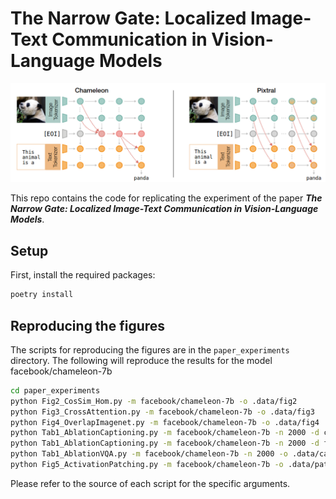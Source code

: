 # The Narrow Gate: Localized Image-Text Communication in Vision-Language Models

![The Narrow Gate: Localized Image-Text Communication visualization](src/pics/readme_pic.png)

This repo contains the code for replicating the experiment of the paper ***The Narrow Gate: Localized Image-Text Communication in Vision-Language Models***. 


## Setup
First, install the required packages:
```bash
poetry install
```

## Reproducing the figures
The scripts for reproducing the figures are in the `paper_experiments` directory. The following will reproduce the results for the model facebook/chameleon-7b
```bash
cd paper_experiments
python Fig2_CosSim_Hom.py -m facebook/chameleon-7b -o .data/fig2
python Fig3_CrossAttention.py -m facebook/chameleon-7b -o .data/fig3
python Fig4_OverlapImagenet.py -m facebook/chameleon-7b -o .data/fig4
python Tab1_AblationCaptioning.py -m facebook/chameleon-7b -n 2000 -d coco -o .data/captioning
python Tab1_AblationCaptioning.py -m facebook/chameleon-7b -n 2000 -d flickr -o .data/captioning
python Tab1_AblationVQA.py -m facebook/chameleon-7b -n 2000 -o .data/captioning_vqa -md zero-shot
python Fig5_ActivationPatching.py -m facebook/chameleon-7b -o .data/patching
```
Please refer to the source of each script for the specific arguments.


